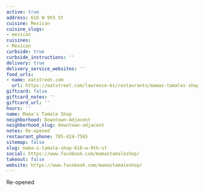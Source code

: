 ```yaml
---
active: true
address: 616 W 9th St
cuisine: Mexican
cuisine_slugs:
- mexican
cuisines:
- Mexican
curbside: true
curbside_instructions: ''
delivery: true
delivery_service_websites: ''
food_urls:
- name: eatstreet.com
  url: https://eatstreet.com/lawrence-ks/restaurants/mamas-tamales-shop
giftcard: false
giftcard_notes: ''
giftcard_url: ''
hours: ''
name: Mama's Tamale Shop
neighborhood: Downtown-Adjacent
neighborhood_slug: downtown-adjacent
notes: Re-opened
restaurant_phone: 785-424-7565
sitemap: false
slug: mama-s-tamale-shop-616-w-9th-st
social: https://www.facebook.com/mamastamaleshop/
takeout: false
website: https://www.facebook.com/mamastamaleshop/
---
```


Re-opened